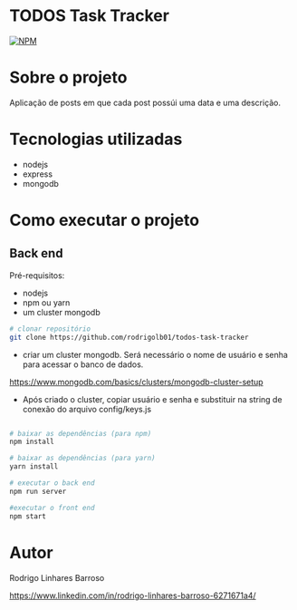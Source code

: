 # TODOS Task Tracker
[![NPM](https://img.shields.io/npm/l/react)](https://github.com/rodrigolb01/todos-task-tracker/blob/main/LICENSE) 

# Sobre o projeto

Aplicação de posts em que cada post possúi uma data e uma descrição.

# Tecnologias utilizadas
- nodejs
- express
- mongodb

# Como executar o projeto

## Back end
Pré-requisitos: 
- nodejs
- npm ou yarn
- um cluster mongodb

```bash
# clonar repositório
git clone https://github.com/rodrigolb01/todos-task-tracker
```

- criar um cluster mongodb. Será necessário o nome de usuário e senha para acessar o banco de dados.

https://www.mongodb.com/basics/clusters/mongodb-cluster-setup

- Após criado o cluster, copiar usuário e senha e substituir na string de conexão do arquivo config/keys.js

```bash

# baixar as dependências (para npm)
npm install

# baixar as dependências (para yarn)
yarn install 

# executar o back end
npm run server

#executar o front end
npm start
```

# Autor

Rodrigo Linhares Barroso

https://www.linkedin.com/in/rodrigo-linhares-barroso-6271671a4/
